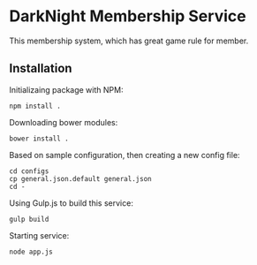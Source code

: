 # DarkNight Membership Service

This membership system, which has great game rule for member.

## Installation

Initializaing package with NPM:
```
npm install .
```

Downloading bower modules:
```
bower install .
```

Based on sample configuration, then creating a new config file:
```
cd configs
cp general.json.default general.json
cd -
```

Using Gulp.js to build this service:
```
gulp build
```

Starting service:
```
node app.js
```
